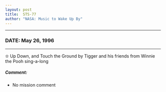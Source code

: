 ```yaml
---
layout: post
title:  STS-77
author: "NASA: Music to Wake Up By"
---
```


----
### DATE: May 26, 1996
----
✫ Up Down, and Touch the Ground by Tigger and his friends from Winnie the Pooh sing-a-long

##### Comment:
* No mission comment
